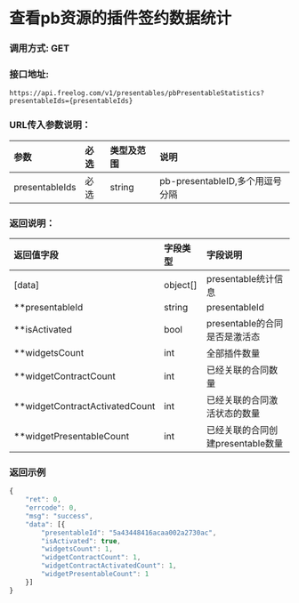 # 查看pb资源的插件签约数据统计


### 调用方式: GET

### 接口地址:

```
https://api.freelog.com/v1/presentables/pbPresentableStatistics?presentableIds={presentableIds}
```

### URL传入参数说明：

| 参数 | 必选 | 类型及范围 | 说明 |
| :--- | :--- | :--- | :--- |
|presentableIds|必选|string|pb-presentableID,多个用逗号分隔|


### 返回说明：

| 返回值字段 | 字段类型 | 字段说明 |
| :--- | :--- | :--- |
| [data] | object[] | presentable统计信息 |
| **presentableId | string | presentableId |
| **isActivated | bool | presentable的合同是否是激活态 |
| **widgetsCount | int | 全部插件数量 |
| **widgetContractCount | int | 已经关联的合同数量 |
| **widgetContractActivatedCount | int | 已经关联的合同激活状态的数量 |
| **widgetPresentableCount | int | 已经关联的合同创建presentable数量 |

### 返回示例

```js
{
	"ret": 0,
	"errcode": 0,
	"msg": "success",
	"data": [{
		"presentableId": "5a43448416acaa002a2730ac",
		"isActivated": true,
		"widgetsCount": 1,
		"widgetContractCount": 1,
		"widgetContractActivatedCount": 1,
		"widgetPresentableCount": 1
	}]
}
```